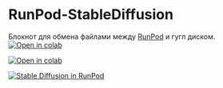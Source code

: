 # RunPod-StableDiffusion

      
Блокнот для обмена файлами между [RunPod](https://runpod.io?ref=27hxibcy) и гугл диском. [![Open in colab](https://colab.research.google.com/assets/colab-badge.svg)](https://colab.research.google.com/github/AlchemistCache/RunPod-StableDiffusion/blob/main/Youtube_Runpod_gdrive.ipynb)


[![Open in colab](https://img.shields.io/badge/YouTube-Channel-red)](https://www.youtube.com/c/TechnoMagix)
<div align="left">
  <a href="https://www.youtube.com/watch?v=D2uQufx3W94"><img src="https://img.youtube.com/vi/D2uQufx3W94/0.jpg" alt="Stable Diffusion in RunPod"></a>
</div>

